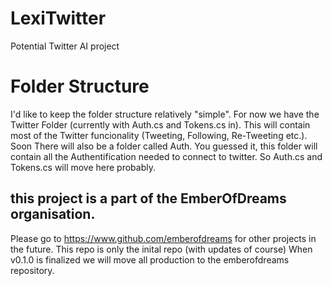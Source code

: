 # LexiTwitter
Potential Twitter AI project

# Folder Structure
I'd like to keep the folder structure relatively "simple". For now we have the Twitter Folder (currently with Auth.cs and Tokens.cs in).
This will contain most of the Twitter funcionality (Tweeting, Following, Re-Tweeting etc.). Soon There will also be a folder called Auth.
You guessed it, this folder will contain all the Authentification needed to connect to twitter. So Auth.cs and Tokens.cs will move here probably.

## this project is a part of the EmberOfDreams organisation.
Please go to https://www.github.com/emberofdreams for other projects in the future. This repo is only the inital repo (with updates of course) When v0.1.0 is finalized we will move all production to the emberofdreams repository.
